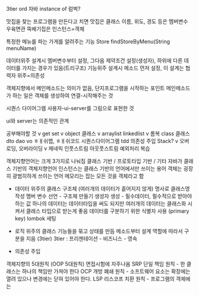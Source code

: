 3tier
ord 자바
instance of
럼벅?


맛집을 찾는 프로그램을 만든다고 치면
맛집은 클래스
이름, 위도, 경도 등은 멤버변수
우육면관 뚝배기집은 인스턴스=객체

특정한 메뉴를 파는 가게를 알려주는 기능
Store findStoreByMenu(String menuName)

데이터위주 설계시 멤버변수부터 설정, 그다음 제약조건 설정(생성자), 하위에 다른 데이터를 가지는 경우가 있음(트리구조)
기능위주 설계시 메소드 먼저 설정, 이 설계는 협력자 위주=의존성

객체지향에서 메인메소드는 의미가 없음, 단지프로그램을 시작하는 포인트
메인메소드가 하는 일은 객체를 생성하여 연결-시작해주는 것

시퀀스 다이어그램
사용자-ui-server를 그림으로 표현한 것

ui와 server는 의존적인 관계



공부해야할 것
v  get set
v  object 클래스
v  arraylist linkedlist
v  롬복
class 클래스
dto dao vo
ㅎㅐ쉬맵, ㅎㅐ쉬코드
시퀀스다이어그램
tdd
의존성 주입
Stack?
v  오버로딩, 오버라이딩
v  제네릭
인풋스트림
아웃풋스트림
예외처리 복습


객체지향언어는 크게 3가지로 나눠짐
클래스 기반 / 프로토타입 기반 / 기타
자바가 클래스 기반의 객체지향언어
인스턴스는 클래스 기반의 언어에서만 쓰이는 용어
객체는 굉장히 광범히하게 쓰이는 언어
메모리는 잡는 모든 것을 객체라고 함

- 데이터 위주의 클래스
구조체 (여러개의 데이터가 흩어지지 않게)
명사로 클래스명 작성
멤버 변수 선언 - 구조체 만들기
생성자 생성 - 필수데이터, 필수적으로 받아야 하는 값
하나의 데이터는 데이터타입을 써도 되지만 여러개의 데이터는 클래스화 시켜서 클래스 타입으로 받는게 좋음
데이터를 구분하기 위한 식별자 사용 (primary key)
lombok 세팅

- 로직 위주의 클래스
기능들을 묶고 상태를 만듬
메소드부터 설계
역할에 따라서 구분을 지음 (3tier)
3tier : 프리젠테이션 - 비즈니스 - 영속

- 의존성 주입



객체지향의 5대원칙 (OOP 5대원칙) 면접시험에 자주나옴
SRP 단일 책임 원칙 - 한 클래스는 하나의 책임만 가져야 한다
OCP 개방 폐쇄 원칙 - 소프트웨어 요소는 확장에는 열려 있으나 변경에는 닫혀 있어야 한다.
LSP 리스코프 치환 원칙 - 프로그램의 객체에는 